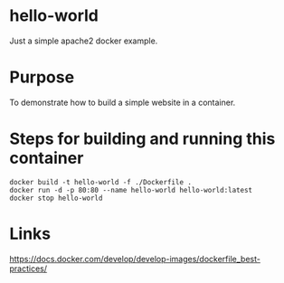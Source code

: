 # hello-world
Just a simple apache2 docker example.

# Purpose
To demonstrate how to build a simple website in a container.

# Steps for building and running this container
    docker build -t hello-world -f ./Dockerfile .
    docker run -d -p 80:80 --name hello-world hello-world:latest
    docker stop hello-world

# Links
https://docs.docker.com/develop/develop-images/dockerfile_best-practices/

